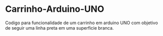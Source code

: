# Carrinho-Arduino-UNO

Codigo para funcionalidade de um carrinho em arduino UNO com objetivo de seguir uma linha preta em uma superficie branca.
